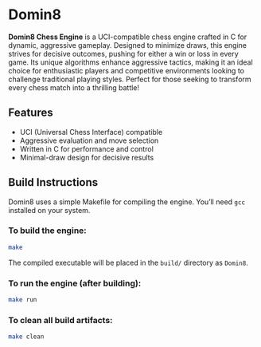 # Domin8

**Domin8 Chess Engine** is a UCI-compatible chess engine crafted in C for dynamic, aggressive gameplay. Designed to minimize draws, this engine strives for decisive outcomes, pushing for either a win or loss in every game. Its unique algorithms enhance aggressive tactics, making it an ideal choice for enthusiastic players and competitive environments looking to challenge traditional playing styles. Perfect for those seeking to transform every chess match into a thrilling battle!

## Features

- UCI (Universal Chess Interface) compatible  
- Aggressive evaluation and move selection  
- Written in C for performance and control  
- Minimal-draw design for decisive results  

## Build Instructions

Domin8 uses a simple Makefile for compiling the engine. You’ll need `gcc` installed on your system.

### To build the engine:

```bash
make
```

The compiled executable will be placed in the `build/` directory as `Domin8`.

### To run the engine (after building):

```bash
make run
```

### To clean all build artifacts:

```bash
make clean
```
